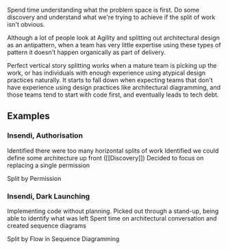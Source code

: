 Spend time understanding what the problem space is first. Do some discovery and understand what we're trying to achieve if the split of work isn't obvious.

Although a lot of people look at Agility and splitting out architectural design as an antipattern, when a team has very little expertise using these types of pattern it doesn't happen organically as part of delivery.

Perfect vertical story splitting works when a mature team is picking up the work, or has individuals with enough experience using atypical design practices naturally. It starts to fall down when expecting teams that don't have experience using design practices like architectural diagramming, and those teams tend to start with code first, and eventually leads to tech debt.

## Examples
### Insendi, Authorisation
Identified there were too many horizontal splits of work
Identified we could define some architecture up front ([[Discovery]])
Decided to focus on replacing a single permission

Split by Permission

### Insendi, Dark Launching
Implementing code without planning.
Picked out through a stand-up, being able to identify what was left
Spent time on architectural conversation and created sequence diagrams

Split by Flow in Sequence Diagramming